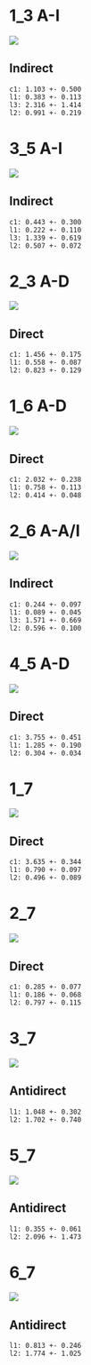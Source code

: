 
# 1_3 A-I
![](specific_corrs1_3.png)
## Indirect
	c1: 1.103 +- 0.500
	l1: 0.383 +- 0.113
	l3: 2.316 +- 1.414
	l2: 0.991 +- 0.219

# 3_5 A-I
![](specific_corrs3_5.png)
## Indirect
	c1: 0.443 +- 0.300
	l1: 0.222 +- 0.110
	l3: 1.339 +- 0.619
	l2: 0.507 +- 0.072

# 2_3 A-D
![](specific_corrs2_3.png)
## Direct
	c1: 1.456 +- 0.175
	l1: 0.558 +- 0.087
	l2: 0.823 +- 0.129

# 1_6 A-D
![](specific_corrs1_6.png)
## Direct
	c1: 2.032 +- 0.238
	l1: 0.758 +- 0.113
	l2: 0.414 +- 0.048

# 2_6 A-A/I
![](specific_corrs2_6.png)
## Indirect
	c1: 0.244 +- 0.097
	l1: 0.089 +- 0.045
	l3: 1.571 +- 0.669
	l2: 0.596 +- 0.100

# 4_5 A-D
![](specific_corrs4_5.png)
## Direct
	c1: 3.755 +- 0.451
	l1: 1.285 +- 0.190
	l2: 0.304 +- 0.034

# 1_7
![](specific_corrs1_7.png)
## Direct
	c1: 3.635 +- 0.344
	l1: 0.790 +- 0.097
	l2: 0.496 +- 0.089

# 2_7
![](specific_corrs2_7.png)
## Direct
	c1: 0.285 +- 0.077
	l1: 0.186 +- 0.068
	l2: 0.797 +- 0.115

# 3_7
![](specific_corrs3_7.png)
## Antidirect
	l1: 1.048 +- 0.302
	l2: 1.702 +- 0.740

# 5_7
![](specific_corrs5_7.png)
## Antidirect
	l1: 0.355 +- 0.061
	l2: 2.096 +- 1.473

# 6_7
![](specific_corrs6_7.png)
## Antidirect
	l1: 0.813 +- 0.246
	l2: 1.774 +- 1.025
